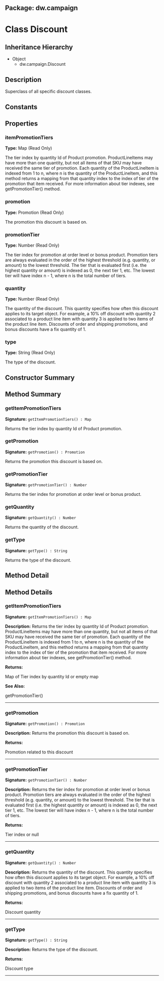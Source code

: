 ## Package: dw.campaign

# Class Discount

## Inheritance Hierarchy

- Object
  - dw.campaign.Discount

## Description

Superclass of all specific discount classes.

## Constants

## Properties

### itemPromotionTiers

**Type:** Map (Read Only)

The tier index by quantity Id of Product promotion. ProductLineItems may have more than one quantity, but
 not all items of that SKU may have received the same tier of promotion. Each quantity of the ProductLineItem is
 indexed from 1 to n, where n is the quantity of the ProductLineItem, and this method returns a mapping from that
 quantity index to the index of tier of the promotion that item received. For more information about tier indexes,
 see getPromotionTier()  method.

### promotion

**Type:** Promotion (Read Only)

The promotion this discount is based on.

### promotionTier

**Type:** Number (Read Only)

The tier index for promotion at order level or bonus product.
 Promotion tiers are always evaluated in the order of the highest threshold (e.g. quantity, or amount)
 to the lowest threshold. The tier that is evaluated first (i.e. the highest quantity or amount) is indexed as 0,
 the next tier 1, etc. The lowest tier will have index n - 1, where n is the total number of tiers.

### quantity

**Type:** Number (Read Only)

The quantity of the discount. This quantity specifies how often
 this discount applies to its target object. For example, a 10% off
 discount with quantity 2 associated to a product line item with
 quantity 3 is applied to two items of the product line item. 
 Discounts of order and shipping promotions, and bonus discounts
 have a fix quantity of 1.

### type

**Type:** String (Read Only)

The type of the discount.

## Constructor Summary

## Method Summary

### getItemPromotionTiers

**Signature:** `getItemPromotionTiers() : Map`

Returns the tier index by quantity Id of Product promotion.

### getPromotion

**Signature:** `getPromotion() : Promotion`

Returns the promotion this discount is based on.

### getPromotionTier

**Signature:** `getPromotionTier() : Number`

Returns the tier index for promotion at order level or bonus product.

### getQuantity

**Signature:** `getQuantity() : Number`

Returns the quantity of the discount.

### getType

**Signature:** `getType() : String`

Returns the type of the discount.

## Method Detail

## Method Details

### getItemPromotionTiers

**Signature:** `getItemPromotionTiers() : Map`

**Description:** Returns the tier index by quantity Id of Product promotion. ProductLineItems may have more than one quantity, but not all items of that SKU may have received the same tier of promotion. Each quantity of the ProductLineItem is indexed from 1 to n, where n is the quantity of the ProductLineItem, and this method returns a mapping from that quantity index to the index of tier of the promotion that item received. For more information about tier indexes, see getPromotionTier() method.

**Returns:**

Map of Tier index by quantity Id or empty map

**See Also:**

getPromotionTier()

---

### getPromotion

**Signature:** `getPromotion() : Promotion`

**Description:** Returns the promotion this discount is based on.

**Returns:**

Promotion related to this discount

---

### getPromotionTier

**Signature:** `getPromotionTier() : Number`

**Description:** Returns the tier index for promotion at order level or bonus product. Promotion tiers are always evaluated in the order of the highest threshold (e.g. quantity, or amount) to the lowest threshold. The tier that is evaluated first (i.e. the highest quantity or amount) is indexed as 0, the next tier 1, etc. The lowest tier will have index n - 1, where n is the total number of tiers.

**Returns:**

Tier index or null

---

### getQuantity

**Signature:** `getQuantity() : Number`

**Description:** Returns the quantity of the discount. This quantity specifies how often this discount applies to its target object. For example, a 10% off discount with quantity 2 associated to a product line item with quantity 3 is applied to two items of the product line item. Discounts of order and shipping promotions, and bonus discounts have a fix quantity of 1.

**Returns:**

Discount quantity

---

### getType

**Signature:** `getType() : String`

**Description:** Returns the type of the discount.

**Returns:**

Discount type

---